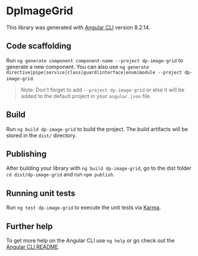 # DpImageGrid

This library was generated with [Angular CLI](https://github.com/angular/angular-cli) version 8.2.14.

## Code scaffolding

Run `ng generate component component-name --project dp-image-grid` to generate a new component. You can also use `ng generate directive|pipe|service|class|guard|interface|enum|module --project dp-image-grid`.
> Note: Don't forget to add `--project dp-image-grid` or else it will be added to the default project in your `angular.json` file. 

## Build

Run `ng build dp-image-grid` to build the project. The build artifacts will be stored in the `dist/` directory.

## Publishing

After building your library with `ng build dp-image-grid`, go to the dist folder `cd dist/dp-image-grid` and run `npm publish`.

## Running unit tests

Run `ng test dp-image-grid` to execute the unit tests via [Karma](https://karma-runner.github.io).

## Further help

To get more help on the Angular CLI use `ng help` or go check out the [Angular CLI README](https://github.com/angular/angular-cli/blob/master/README.md).
